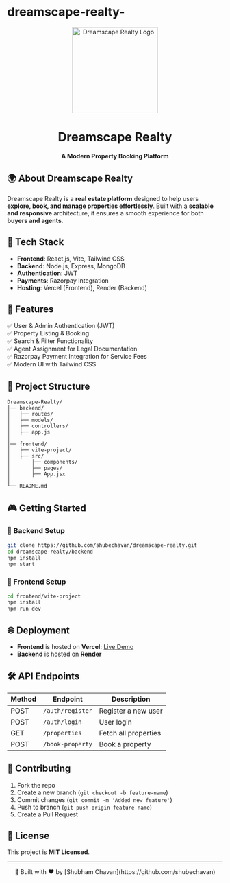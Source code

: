 # dreamscape-realty-
<div align="center">
  <img src="https://hebbkx1anhila5yf.public.blob.vercel-storage.com/WhatsApp_Image_2024-07-14_at_14.48.13_6a45f127-removebg-gJJvyU2V484RGIQT5DEYeT3E7HwC4O.png" alt="Dreamscape Realty Logo" width="200">
  
  # Dreamscape Realty
  **A Modern Property Booking Platform**
</div>

## 🌍 About Dreamscape Realty
Dreamscape Realty is a **real estate platform** designed to help users **explore, book, and manage properties effortlessly**. Built with a **scalable and responsive** architecture, it ensures a smooth experience for both **buyers and agents**.

## 🚀 Tech Stack
- **Frontend**: React.js, Vite, Tailwind CSS
- **Backend**: Node.js, Express, MongoDB
- **Authentication**: JWT
- **Payments**: Razorpay Integration
- **Hosting**: Vercel (Frontend), Render (Backend)

## 🎯 Features
✅ User & Admin Authentication (JWT)  
✅ Property Listing & Booking  
✅ Search & Filter Functionality  
✅ Agent Assignment for Legal Documentation  
✅ Razorpay Payment Integration for Service Fees  
✅ Modern UI with Tailwind CSS  

## 📂 Project Structure
```
Dreamscape-Realty/
│── backend/
│   ├── routes/
│   ├── models/
│   ├── controllers/
│   ├── app.js
│
│── frontend/
│   ├── vite-project/
│   ├── src/
│       ├── components/
│       ├── pages/
│       ├── App.jsx
│
└── README.md
```

## 🎮 Getting Started
### 🔧 Backend Setup
```bash
git clone https://github.com/shubechavan/dreamscape-realty.git
cd dreamscape-realty/backend
npm install
npm start
```

### 🎨 Frontend Setup
```bash
cd frontend/vite-project
npm install
npm run dev
```

## 🌐 Deployment
- **Frontend** is hosted on **Vercel**: [Live Demo](https://dreamscape-realty.vercel.app/)  
- **Backend** is hosted on **Render**

## 🛠 API Endpoints
| Method | Endpoint | Description |
|--------|----------|-------------|
| POST | `/auth/register` | Register a new user |
| POST | `/auth/login` | User login |
| GET | `/properties` | Fetch all properties |
| POST | `/book-property` | Book a property |

## 🎯 Contributing
1. Fork the repo
2. Create a new branch (`git checkout -b feature-name`)
3. Commit changes (`git commit -m 'Added new feature'`)
4. Push to branch (`git push origin feature-name`)
5. Create a Pull Request

## 📜 License
This project is **MIT Licensed**.

---
<div align="center">
🚀 Built with ❤️ by [Shubham Chavan](https://github.com/shubechavan)  
</div>



